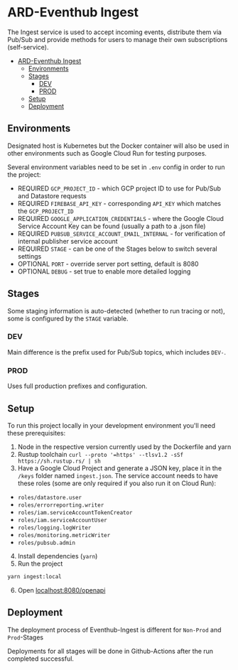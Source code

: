 # ARD-Eventhub Ingest

The Ingest service is used to accept incoming events, distribute them via Pub/Sub and provide methods for users to manage their own subscriptions (self-service).

- [ARD-Eventhub Ingest](#ard-eventhub-ingest)
  - [Environments](#environments)
  - [Stages](#stages)
    - [DEV](#dev)
    - [PROD](#prod)
  - [Setup](#setup)
  - [Deployment](#deployment)

## Environments

Designated host is Kubernetes but the Docker container will also be used in other environments such as Google Cloud Run for testing purposes.

Several environment variables need to be set in `.env` config in order to run the project:

- REQUIRED `GCP_PROJECT_ID` - which GCP project ID to use for Pub/Sub and Datastore requests
- REQUIRED `FIREBASE_API_KEY` - corresponding `API_KEY` which matches the `GCP_PROJECT_ID`
- REQUIRED `GOOGLE_APPLICATION_CREDENTIALS` - where the Google Cloud Service Account Key can be found (usually a path to a .json file)
- REQUIRED `PUBSUB_SERVICE_ACCOUNT_EMAIL_INTERNAL` - for verification of internal publisher service account
- REQUIRED `STAGE` - can be one of the Stages below to switch several settings
- OPTIONAL `PORT` - override server port setting, default is 8080
- OPTIONAL `DEBUG` - set true to enable more detailed logging

## Stages

Some staging information is auto-detected (whether to run tracing or not), some is configured by the `STAGE` variable.

### DEV

Main difference is the prefix used for Pub/Sub topics, which includes `DEV-`.

### PROD

Uses full production prefixes and configuration.

## Setup

To run this project locally in your development environment you'll need these prerequisites:

1. Node in the respective version currently used by the Dockerfile and yarn
2. Rustup toolchain `curl --proto '=https' --tlsv1.2 -sSf https://sh.rustup.rs/ | sh`
3. Have a Google Cloud Project and generate a JSON key, place it in the `/keys` folder named `ingest.json`. The service account needs to have these roles (some are only required if you also run it on Cloud Run):

- `roles/datastore.user`
- `roles/errorreporting.writer`
- `roles/iam.serviceAccountTokenCreator`
- `roles/iam.serviceAccountUser`
- `roles/logging.logWriter`
- `roles/monitoring.metricWriter`
- `roles/pubsub.admin`

4. Install dependencies (`yarn`)
5. Run the project

```sh
yarn ingest:local
```

6. Open [localhost:8080/openapi](http://localhost:8080/openapi/)

## Deployment

The deployment process of Eventhub-Ingest is different for `Non-Prod` and `Prod`-Stages

Deployments for all stages will be done in Github-Actions after the run completed successful.
